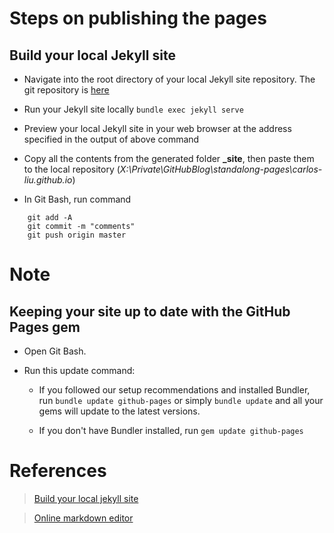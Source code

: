 # Steps on publishing the pages

## Build your local Jekyll site
* Navigate into the root directory of your local Jekyll site repository. The git repository is [here](https://github.com/Carlos-Liu/Github-pages.git)
* Run your Jekyll site locally
	    ```bundle exec jekyll serve```
* Preview your local Jekyll site in your web browser at the address specified in the output of above command	

* Copy all the contents from the generated folder **_site**, then paste them to the local repository (*X:\Private\GitHubBlog\standalong-pages\carlos-liu.github.io*)

* In Git Bash, run command
``` 
	git add -A
	git commit -m "comments"
	git push origin master
```
	
# Note
## Keeping your site up to date with the GitHub Pages gem
* Open Git Bash.
* Run this update command:

    * If you followed our setup recommendations and installed Bundler, run ```bundle update github-pages``` or simply ```bundle update``` and all your gems will update to the latest versions.

    * If you don't have Bundler installed, run ```gem update github-pages```

# References
> [Build your local jekyll site](https://help.github.com/articles/setting-up-your-github-pages-site-locally-with-jekyll/#step-4-build-your-local-jekyll-site)

> [Online markdown editor](https://markable.in/editor/)